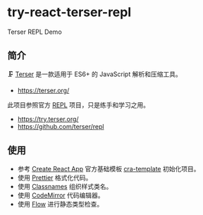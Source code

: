 # try-react-terser-repl

Terser REPL Demo

## 简介

🗜 [Terser] 是一款适用于 ES6+ 的 JavaScript 解析和压缩工具。

- <https://terser.org/>

此项目参照官方 [REPL] 项目，只是练手和学习之用。

- <https://try.terser.org/>
- <https://github.com/terser/repl>

## 使用

- 参考 [Create React App][cra] 官方基础模板 [cra-template] 初始化项目。
- 使用 [Prettier] 格式化代码。
- 使用 [Classnames] 组织样式类名。
- 使用 [CodeMirror] 代码编辑器。
- 使用 [Flow] 进行静态类型检查。

[terser]: https://github.com/terser/terser
[repl]: https://github.com/terser/repl
[cra]: https://github.com/facebook/create-react-app
[cra-template]: https://github.com/facebook/create-react-app/tree/master/packages/cra-template
[prettier]: https://github.com/prettier/prettier
[classnames]: https://github.com/JedWatson/classnames
[codemirror]: https://github.com/codemirror/CodeMirror
[flow]: https://github.com/facebook/flow
